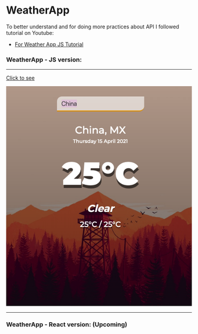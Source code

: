 # WeatherApp

To better understand and for doing more practices about API I followed tutorial on Youtube:

- [For Weather App JS Tutorial](https://www.youtube.com/watch?v=n4dtwWgRueI&t=3s)

### WeatherApp - JS version:

---

[Click to see](https://ayerdelen.github.io/WeatherApp/weatherapp-JS)

![.](ss.png)

---

### WeatherApp - React version: (Upcoming)
